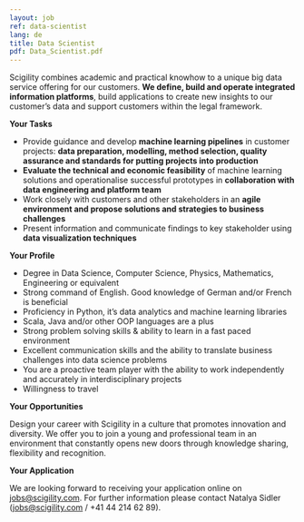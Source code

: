 ```yaml
---
layout: job
ref: data-scientist
lang: de
title: Data Scientist
pdf: Data_Scientist.pdf
---
```


Scigility combines academic and practical knowhow to a unique big data service offering for our customers. **We define, build and operate integrated information platforms**, build applications to create new insights to our customer’s data and support customers within the legal framework.

**Your Tasks**

* Provide guidance and develop **machine learning pipelines** in customer projects: **data preparation, modelling, method selection, quality assurance and standards for putting projects into production**
* **Evaluate the technical and economic feasibility** of machine learning solutions and operationalise successful prototypes in **collaboration with data engineering and platform team**
* Work closely with customers and other stakeholders in an **agile environment and propose solutions and strategies to business challenges**
* Present information and communicate findings to key stakeholder using **data visualization techniques**

**Your Profile**

* Degree in Data Science, Computer Science, Physics, Mathematics, Engineering or equivalent
* Strong command of English. Good knowledge of German and/or French is beneficial
* Proficiency in Python, it’s data analytics and machine learning libraries
* Scala, Java and/or other OOP languages are a plus
* Strong problem solving skills & ability to learn in a fast paced environment
* Excellent communication skills and the ability to translate business challenges into data science problems
* You are a proactive team player with the ability to work independently and accurately in interdisciplinary projects
* Willingness to travel

**Your Opportunities**

Design your career with Scigility in a culture that promotes innovation and diversity. We offer you to join a young and professional team in an environment that constantly opens new doors through knowledge sharing, flexibility and recognition.

**Your Application**

We are looking forward to receiving your application online on jobs@scigility.com. For further information please contact Natalya Sidler (jobs@scigility.com / +41 44 214 62 89).
